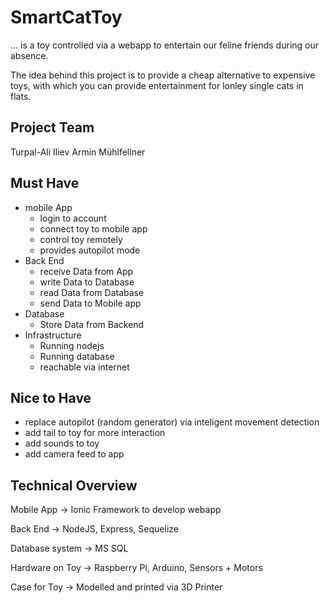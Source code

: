 # SmartCatToy


… is a toy controlled via a webapp to entertain our feline friends during our absence.

The idea behind this project is to provide a cheap alternative to expensive toys, with which you can provide entertainment for lonley single cats in flats.

## Project Team

Turpal-Ali Iliev
Armin Mühlfellner

## Must Have

- mobile App
    - login to account
    - connect toy to mobile app
    - control toy remotely
    - provides autopilot mode
- Back End
    - receive Data from App
    - write Data to Database
    - read Data from Database
    - send Data to Mobile app
- Database
    - Store Data from Backend
- Infrastructure
    - Running nodejs
    - Running database
    - reachable via internet

## Nice to Have

- replace autopilot (random generator) via inteligent movement detection
- add tail to toy for more interaction
- add sounds to toy
- add camera feed to app

## Technical Overview

Mobile App → Ionic Framework to develop webapp

Back End → NodeJS, Express, Sequelize 

Database system -> MS SQL

Hardware on Toy -> Raspberry Pi, Arduino, Sensors + Motors

Case for Toy -> Modelled and printed via 3D Printer
